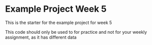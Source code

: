 # Example Project Week 5
This is the starter for the example project for week 5

This code should only be used to for practice and not for your weekly assignment, as it has different data
